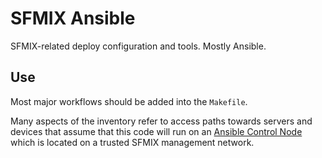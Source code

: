 # SFMIX Ansible

SFMIX-related deploy configuration and tools.
Mostly Ansible.

## Use

Most major workflows should be added into the `Makefile`.

Many aspects of the inventory refer to access paths towards servers and devices
that assume that this code will run on an [Ansible Control
Node](https://docs.ansible.com/ansible/latest/network/getting_started/basic_concepts.html#control-node)
which is located on a trusted SFMIX management network.
